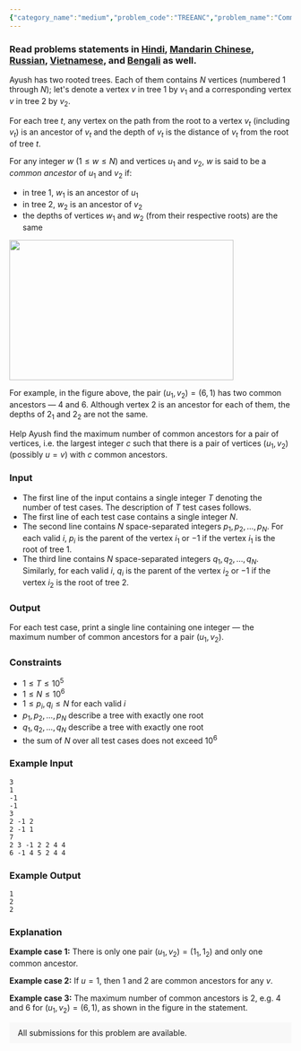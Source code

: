 ```yaml
---
{"category_name":"medium","problem_code":"TREEANC","problem_name":"Common Ancestors","problemComponents":{"constraints":"","constraintsState":false,"subtasks":"","subtasksState":false,"inputFormat":"","inputFormatState":false,"outputFormat":"","outputFormatState":false,"sampleTestCases":{"0":{"id":1,"input":"3\r\n1\r\n-1\r\n-1\r\n3\r\n2 -1 2\r\n2 -1 1\r\n7\r\n2 3 -1 2 2 4 4\r\n6 -1 4 5 2 4 4","output":"1\r\n2\r\n2","explanation":"**Example case 1:** There is only one pair $(u_1, v_2) = (1_1, 1_2)$ and only one common ancestor.\r\n\r\n**Example case 2:** If $u = 1$, then $1$ and $2$ are common ancestors for any $v$.\r\n\r\n**Example case 3:** The maximum number of common ancestors is $2$, e.g. $4$ and $6$ for $(u_1, v_2) = (6, 1)$, as shown in the figure in the statement.","isDeleted":false}}},"video_editorial_url":"https://youtu.be/vnDaNQj1-Zk","languages_supported":{"0":"CPP14","1":"C","2":"JAVA","3":"PYTH 3.6","4":"CPP17","5":"PYTH","6":"PYP3","7":"CS2","8":"ADA","9":"PYPY","10":"TEXT","11":"PAS fpc","12":"NODEJS","13":"RUBY","14":"PHP","15":"GO","16":"HASK","17":"TCL","18":"PERL","19":"SCALA","20":"LUA","21":"kotlin","22":"BASH","23":"JS","24":"LISP sbcl","25":"rust","26":"PAS gpc","27":"BF","28":"CLOJ","29":"R","30":"D","31":"CAML","32":"FORT","33":"ASM","34":"swift","35":"FS","36":"WSPC","37":"LISP clisp","38":"SQL","39":"SCM guile","40":"PERL6","41":"ERL","42":"CLPS","43":"ICK","44":"NICE","45":"PRLG","46":"ICON","47":"COB","48":"SCM chicken","49":"PIKE","50":"SCM qobi","51":"ST","52":"SQLQ","53":"NEM"},"max_timelimit":3,"source_sizelimit":50000,"problem_author":"the_hyp0cr1t3","problem_tester":"","date_added":"21-01-2021","tags":{"0":"cook","1":"cook126","2":"lazy","3":"medium","4":"segment","5":"the_hyp0cr1t3","6":"trees"},"problem_difficulty_level":"Medium-Hard","best_tag":"Segment Tree","editorial_url":"https://discuss.codechef.com/problems/TREEANC","time":{"view_start_date":1104528600,"submit_start_date":1104528600,"visible_start_date":1104528600,"end_date":1735669800},"is_direct_submittable":false,"problemDiscussURL":"https://discuss.codechef.com/search?q=TREEANC","is_proctored":false,"visitedContests":{},"layout":"problem"}
---
```

### Read problems statements in [Hindi](https://www.codechef.com/download/translated/COOK126/hindi/TREEANC.pdf), [Mandarin Chinese](https://www.codechef.com/download/translated/COOK126/mandarin/TREEANC.pdf), [Russian](https://www.codechef.com/download/translated/COOK126/russian/TREEANC.pdf), [Vietnamese](https://www.codechef.com/download/translated/COOK126/vietnamese/TREEANC.pdf), and [Bengali](https://www.codechef.com/download/translated/COOK126/bengali/TREEANC.pdf) as well.

Ayush has two rooted trees. Each of them contains $N$ vertices (numbered $1$ through $N$); let's denote a vertex $v$ in tree $1$ by $v_1$ and a corresponding vertex $v$ in tree $2$ by $v_2$.

For each tree $t$, any vertex on the path from the root to a vertex $v_t$ (including $v_t$) is an ancestor of $v_t$ and the depth of $v_t$ is the distance of $v_t$ from the root of tree $t$.

For any integer $w$ ($1 \le w \le N$) and vertices $u_1$ and $v_2$, $w$ is said to be a *common ancestor* of $u_1$ and $v_2$ if:
- in tree $1$, $w_1$ is an ancestor of $u_1$
- in tree $2$, $w_2$ is an ancestor of $v_2$
- the depths of vertices $w_1$ and $w_2$ (from their respective roots) are the same

<img src="https://codechef_shared.s3.amazonaws.com/download/Images/COOK126/TREEANC/TREEANC.png" class="center" width="400" height="250">

For example, in the figure above, the pair $(u_1, v_2) = (6, 1)$ has two common ancestors — $4$ and $6$. Although vertex $2$ is an ancestor for each of them, the depths of $2_1$ and $2_2$ are not the same.

Help Ayush find the maximum number of common ancestors for a pair of vertices, i.e. the largest integer $c$ such that there is a pair of vertices $(u_1, v_2)$ (possibly $u = v$) with $c$ common ancestors.

### Input
- The first line of the input contains a single integer $T$ denoting the number of test cases. The description of $T$ test cases follows.
- The first line of each test case contains a single integer $N$.
- The second line contains $N$ space-separated integers $p_1, p_2, \ldots, p_N$. For each valid $i$, $p_i$ is the parent of the vertex $i_1$ or $-1$ if the vertex $i_1$ is the root of tree $1$.
- The third line contains $N$ space-separated integers $q_1, q_2, \ldots, q_N$. Similarly, for each valid $i$, $q_i$ is the parent of the vertex $i_2$ or $-1$ if the vertex $i_2$ is the root of tree $2$.

### Output
For each test case, print a single line containing one integer — the maximum number of common ancestors for a pair $(u_1, v_2)$.

### Constraints
- $1 \le T \le 10^5$
- $1 \le N \le 10^6$
- $1 \leq p_i, q_i \leq N$ for each valid $i$
- $p_1, p_2, \ldots, p_N$ describe a tree with exactly one root
- $q_1, q_2, \ldots, q_N$ describe a tree with exactly one root
- the sum of $N$ over all test cases does not exceed $10^6$

### Example Input
```
3
1
-1
-1
3
2 -1 2
2 -1 1
7
2 3 -1 2 2 4 4
6 -1 4 5 2 4 4
```

### Example Output
```
1
2
2
```

### Explanation
**Example case 1:** There is only one pair $(u_1, v_2) = (1_1, 1_2)$ and only one common ancestor.

**Example case 2:** If $u = 1$, then $1$ and $2$ are common ancestors for any $v$.

**Example case 3:** The maximum number of common ancestors is $2$, e.g. $4$ and $6$ for $(u_1, v_2) = (6, 1)$, as shown in the figure in the statement.

<aside style='background: #f8f8f8;padding: 10px 15px;'><div>All submissions for this problem are available.</div></aside>